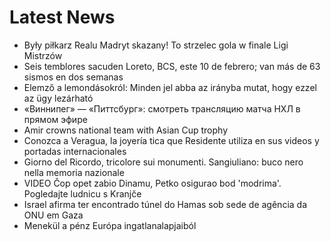 # Latest News
-  Były piłkarz Realu Madryt skazany! To strzelec gola w finale Ligi Mistrzów
-  Seis temblores sacuden Loreto, BCS, este 10 de febrero; van más de 63 sismos en dos semanas
-  Elemző a lemondásokról: Minden jel abba az irányba mutat, hogy ezzel az ügy lezárható
-  «Виннипег» — «Питтсбург»: смотреть трансляцию матча НХЛ в прямом эфире
-  Amir crowns national team with Asian Cup trophy
-  Conozca a Veragua, la joyería tica que Residente utiliza en sus videos y portadas internacionales
-  Giorno del Ricordo, tricolore sui monumenti. Sangiuliano: buco nero nella memoria nazionale
-  VIDEO Čop opet zabio Dinamu, Petko osigurao bod 'modrima'. Pogledajte ludnicu s Kranjče
-  Israel afirma ter encontrado túnel do Hamas sob sede de agência da ONU em Gaza
-  Menekül a pénz Európa ingatlanalapjaiból

